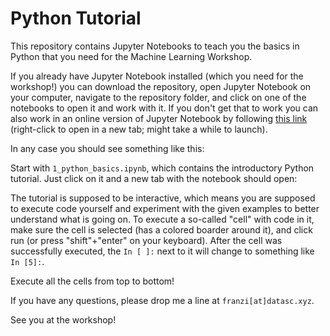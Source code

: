 # Python Tutorial

This repository contains Jupyter Notebooks to teach you the basics in Python that you need for the Machine Learning Workshop.

If you already have Jupyter Notebook installed (which you need for the workshop!) you can download the repository, open Jupyter Notebook on your computer, navigate to the repository folder, and click on one of the notebooks to open it and work with it. If you don't get that to work you can also work in an online version of Jupyter Notebook by following [this link](https://mybinder.org/v2/gh/cod3licious/python_tutorial/master) (right-click to open in a new tab; might take a while to launch).

In any case you should see something like this:

Start with `1_python_basics.ipynb`, which contains the introductory Python tutorial. Just click on it and a new tab with the notebook should open:

The tutorial is supposed to be interactive, which means you are supposed to execute code yourself and experiment with the given examples to better understand what is going on. To execute a so-called "cell" with code in it, make sure the cell is selected (has a colored boarder around it), and click run (or press "shift"+"enter" on your keyboard). After the cell was successfully executed, the `In [ ]:` next to it will change to something like `In [5]:`.


Execute all the cells from top to bottom!

If you have any questions, please drop me a line at `franzi[at]datasc.xyz`.

See you at the workshop!
